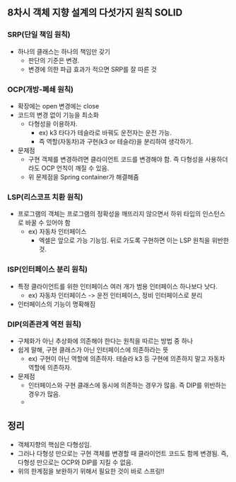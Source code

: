 ## 8차시 객체 지향 설계의 다섯가지 원칙 SOLID

### SRP(단일 책임 원칙)
- 하나의 클래스는 하나의 책임만 갖기
  - 판단의 기준은 변경.
  - 변경에 의한 파급 효과가 적으면 SRP를 잘 따른 것  
### OCP(개방-폐쇄 원칙) 
- 확장에는 open 변경에는 close
- 코드의 변경 없이 기능을 최소화
  - 다형성을 이용하자.
    - ex) k3 타다가 테슬라로 바꿔도 운전자는 운전 가능.
    - 즉 역할(자동차)과 구현(k3 or 테슬라)을 분리하여 생각하기.
- 문제점
  - 구현 객체를 변경하려면 클라이언트 코드를 변경해야 함. 즉 다형성을 사용하더라도 OCP 언칙이 깨질 수 있음.
  - 위 문제점을 Spring container가 해결해줌  
### LSP(리스코프 치환 원칙)
- 프로그램의 객체는 프로그램의 정확성을 깨뜨리지 않으면서 하위 타입의 인스턴스로 바꿀 수 있어야 함
  - ex) 자동차 인터페이스
    - 엑셀은 앞으로 가능 기능임. 뒤로 가도록 구현하면 이는 LSP 원칙을 위반한 것.
    
### ISP(인터페이스 분리 원칙)
- 특정 클라이언트를 위한 인터페이스 여러 개가 범용 인터페이스 하나보다 낫다.
  - ex) 자동차 인터페이스 -> 운전 인터페이스, 정비 인터페이스로 분리
- 인터페이스의 기능이 명확해짐

### DIP(의존관계 역전 원칙)
- 구체화가 아닌 추상화에 의존해야 한다는 원칙을 따르는 방법 중 하나
- 쉽게 말해, 구현 클래스가 아닌 인터페이스에 의존하라는 뜻
  - ex) 구현이 아닌 역할에 의존하자. 테슬라 k3 등 구현에 의존하지 말고 자동차 역할에 의존하자.
- 문제점
  - 인터페이스와 구현 클래스에 동시에 의존하는 경우가 많음. 즉 DIP를 위반하는 경우가 많음.
  -   
    
## 정리
- 객체지향의 핵심은 다형성임.
- 그러나 다형성 만으로는 구현 객체를 변경할 때 클라이언트 코드도 함께 변경됨. 
  즉, 다형성 만으로는 OCP와 DIP를 지킬 수 없음.
- 위의 한계점을 보완하기 위해서 필요한 것이 바로 스프링!!  
  